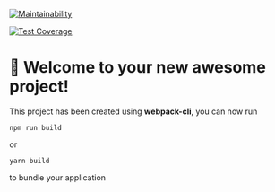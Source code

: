 [![Maintainability](https://api.codeclimate.com/v1/badges/63d2c0661154a3b4c55a/maintainability)](https://codeclimate.com/github/EvaBoxler/frontend-project-lvl3/maintainability)

[![Test Coverage](https://api.codeclimate.com/v1/badges/63d2c0661154a3b4c55a/test_coverage)](https://codeclimate.com/github/EvaBoxler/frontend-project-lvl3/test_coverage)

# 🚀 Welcome to your new awesome project!

This project has been created using **webpack-cli**, you can now run

```
npm run build
```

or

```
yarn build
```

to bundle your application
